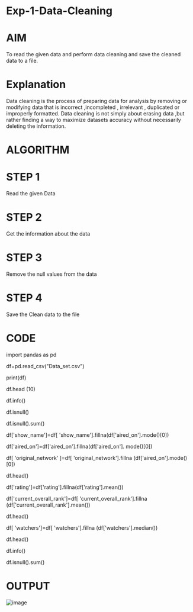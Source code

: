 # Exp-1-Data-Cleaning

# AIM

To read the given data and perform data cleaning and save the cleaned data to a file.

# Explanation

Data cleaning is the process of preparing data for analysis by removing or modifying data that is incorrect ,incompleted , irrelevant , duplicated or improperly formatted. Data cleaning is not simply about erasing data ,but rather finding a way to maximize datasets accuracy without necessarily deleting the information.

# ALGORITHM

# STEP 1

Read the given Data

# STEP 2

Get the information about the data

# STEP 3

Remove the null values from the data

# STEP 4

Save the Clean data to the file

# CODE

import pandas as pd

df=pd.read_csv("Data_set.csv")

print(df)

df.head (10)

df.info()

df.isnull()

df.isnull().sum()

df['show_name']=df[ 'show_name'].fillna(df['aired_on'].mode()[0]) 

df['aired_on']=df['aired_on'].fillna(df['aired_on']. mode()[0]) 

df[ 'original_network' ]=df[ 'original_network'].fillna (df['aired_on'].mode()[0]) 

df.head()

df['rating']=df['rating'].fillna(df['rating'].mean())

df['current_overall_rank']=df[ 'current_overall_rank'].fillna (df['current_overall_rank'].mean())

df.head()

df[ 'watchers']=df[ 'watchers'].fillna (df['watchers'].median()) 

df.head()

df.info()

df.isnull().sum()

# OUTPUT

![image](https://user-images.githubusercontent.com/91734840/230834670-b1243101-e589-42e7-9e01-b0df419844d3.png)

